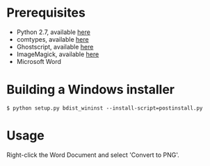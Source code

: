 Prerequisites
=============
* Python 2.7, available [here](http://www.python.org/getit/)
* comtypes, available [here](http://sourceforge.net/projects/comtypes/files/comtypes/)
* Ghostscript, available [here](http://www.ghostscript.com/download/gsdnld.html)
* ImageMagick, available [here](http://www.imagemagick.org/script/binary-releases.php#windows)
* Microsoft Word

Building a Windows installer
============================
`$ python setup.py bdist_wininst --install-script=postinstall.py`

Usage
=====
Right-click the Word Document and select 'Convert to PNG'.

